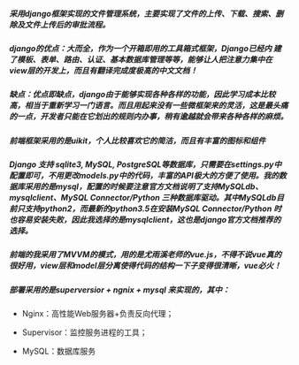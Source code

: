 ##### 采用django框架实现的文件管理系统，主要实现了文件的上传、下载、搜索、删除及文件上传后的审批流程。

##### django的优点：大而全，作为一个开箱即用的工具箱式框架，Django已经内 建了模板、表单、路由、认证、基本数据库管理等等，能够让人把注意力集中在view层的开发上，而且有翻译完成度极高的中文文档！

##### 缺点：优点即缺点，django由于能够实现各种各样的功能，因此学习成本比较高，相当于重新学习一门语言。而且用起来没有一些微框架来的灵活，这是最头痛的一点，开发者只能在它划出的规则内办事，稍有逾越就会带来各种各样的麻烦。

##### 前端框架采用的是uikit，个人比较喜欢它的简洁，而且有丰富的图标和组件

##### Django 支持 sqlite3, MySQL, PostgreSQL等数据库，只需要在settings.py中配置即可，不用更改models.py中的代码，丰富的API极大的方便了使用。我的数据库采用的是mysql，配置的时候要注意官方文档说明了支持MySQLdb、mysqlclient、MySQL Connector/Python 三种数据库驱动。其中MySQLdb目前只支持python2，而最新的python3.5在安装MySQL Connector/Python 时也容易安装失败，因此我选择的是mysqlclient，这也是django官方文档推荐的选择。

##### 前端的我采用了MVVM的模式，用的是尤雨溪老师的vue.js，不得不说vue真的很好用，view层和model层分离使得代码的结构一下子变得很清晰，vue必火！

##### 部署采用的是superversior + ngnix + mysql 来实现的，其中：

* Nginx：高性能Web服务器+负责反向代理；

* Supervisor：监控服务进程的工具；

* MySQL：数据库服务
